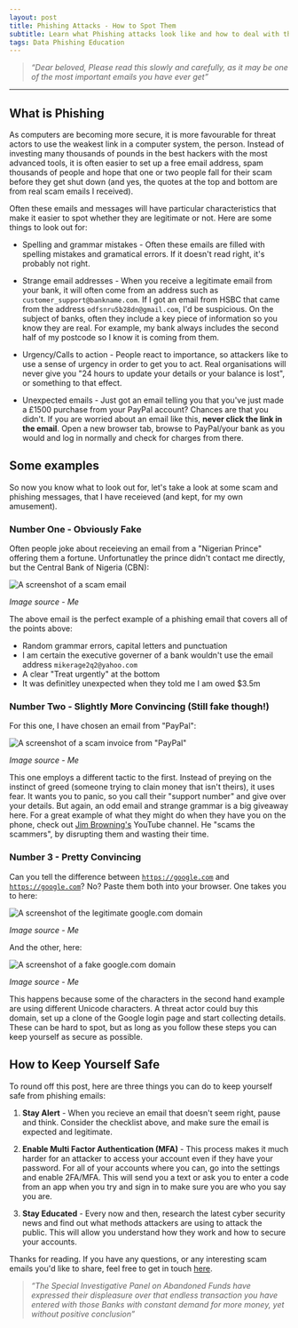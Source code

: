 ```yaml
---
layout: post
title: Phishing Attacks - How to Spot Them
subtitle: Learn what Phishing attacks look like and how to deal with them
tags: Data Phishing Education
---
```

> *“Dear beloved, Please read this slowly and carefully, as it may be one of the most important emails you have ever get”*

---
## What is Phishing
As computers are becoming more secure, it is more favourable for threat actors to use the weakest link in a computer system, the person. Instead of investing many thousands of pounds in the best hackers with the most advanced tools, it is often easier to set up a free email address, spam thousands of people and hope that one or two people fall for their scam before they get shut down (and yes, the quotes at the top and bottom are from real scam emails I received).

Often these emails and messages will have particular characteristics that make it easier to spot whether they are legitimate or not. Here are some things to look out for:

- Spelling and grammar mistakes - Often these emails are filled with spelling mistakes and gramatical errors. If it doesn't read right, it's probably not right.

- Strange email addresses - When you receive a legitimate email from your bank, it will often come from an address such as `customer_support@bankname.com`. If I got an email from HSBC that came from the address `odfsnru5b28dn@gmail.com`, I'd be suspicious. On the subject of banks, often they include a key piece of information so you know they are real. For example, my bank always includes the second half of my postcode so I know it is coming from them.

- Urgency/Calls to action - People react to importance, so attackers like to use a sense of urgency in order to get you to act. Real organisations will never give you "24 hours to update your details or your balance is lost", or something to that effect.

- Unexpected emails - Just got an email telling you that you've just made a £1500 purchase from your PayPal account? Chances are that you didn't. If you are worried about an email like this, **never click the link in the email**. Open a new browser tab, browse to PayPal/your bank as you would and log in normally and check for charges from there.

## Some examples
So now you know what to look out for, let's take a look at some scam and phishing messages, that I have receieved (and kept, for my own amusement).

### Number One - Obviously Fake
Often people joke about receieving an email from a "Nigerian Prince" offering them a fortune. Unfortunatley the prince didn't contact me directly, but the Central Bank of Nigeria (CBN):

![A screenshot of a scam email](https://oliverb21.github.io/blog/img/posts/02_CBN_email.png)

*Image source - Me*

The above email is the perfect example of a phishing email that covers all of the points above:

- Random grammar errors, capital letters and punctuation
- I am certain the executive governer of a bank wouldn't use the email address `mikerage2q2@yahoo.com`
- A clear "Treat urgently" at the bottom
- It was definitley unexpected when they told me I am owed $3.5m

### Number Two - Slightly More Convincing (Still fake though!)
For this one, I have chosen an email from "PayPal":

![A screenshot of a scam invoice from "PayPal"](https://oliverb21.github.io/blog/img/posts/03_fake_paypal.png)

*Image source - Me*

This one employs a different tactic to the first. Instead of preying on the instinct of greed (someone trying to clain money that isn't theirs), it uses fear. It wants you to panic, so you call their "support number" and give over your details. But again, an odd email and strange grammar is a big giveaway here. For a great example of what they might do when they have you on the phone, check out [Jim Browning's](https://www.youtube.com/watch?v=FO9mWvJAugQ) YouTube channel. He "scams the scammers", by disrupting them and wasting their time.

### Number 3 - Pretty Convincing

Can you tell the difference between [`https://google.com`](https://google.com) and [`https://gооglе.соm`](https://gооglе.com)? No? Paste them both into your browser. One takes you to here:

![A screenshot of the legitimate google.com domain](https://oliverb21.github.io/blog/img/posts/05_google_1.png)

*Image source - Me*

And the other, here:

![A screenshot of a fake google.com domain](https://oliverb21.github.io/blog/img/posts/06_google_2.png)

*Image source - Me*

This happens because some of the characters in the second  hand example are using different Unicode characters. A threat actor could buy this domain, set up a clone of the Google login page and start collecting details. These can be hard to spot, but as long as you follow these steps you can keep yourself as secure as possible.

## How to Keep Yourself Safe

To round off this post, here are three things you can do to keep yourself safe from phishing emails:

1. **Stay Alert** - When you recieve an email that doesn't seem right, pause and think. Consider the checklist above, and make sure the email is expected and legitimate.

2. **Enable Multi Factor Authentication (MFA)** - This process makes it much harder for an attacker to access your account even if they have your password. For all of your accounts where you can, go into the settings and enable 2FA/MFA. This will send you a text or ask you to enter a code from an app when you try and sign in to make sure you are who you say you are.

3. **Stay Educated** - Every now and then, research the latest cyber security news and find out what methods attackers are using to attack the public. This will allow you understand how they work and how to secure your accounts.

Thanks for reading. If you have any questions, or any interesting scam emails you'd like to share, feel free to get in touch [here](mailto:oliverbouchier@proton.me).

> *“The Special Investigative Panel on Abandoned Funds have expressed their displeasure over that endless transaction you have entered with those Banks with constant demand for more money, yet without positive conclusion”*